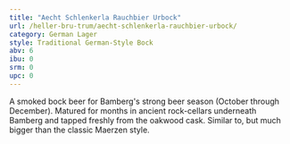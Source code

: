 ```yaml
---
title: "Aecht Schlenkerla Rauchbier Urbock"
url: /heller-bru-trum/aecht-schlenkerla-rauchbier-urbock/
category: German Lager
style: Traditional German-Style Bock
abv: 6
ibu: 0
srm: 0
upc: 0
---
```

A smoked bock beer for Bamberg's strong beer season (October through December). Matured for months in ancient rock-cellars underneath Bamberg and tapped freshly from the oakwood cask. Similar to, but much bigger than the classic Maerzen style.
